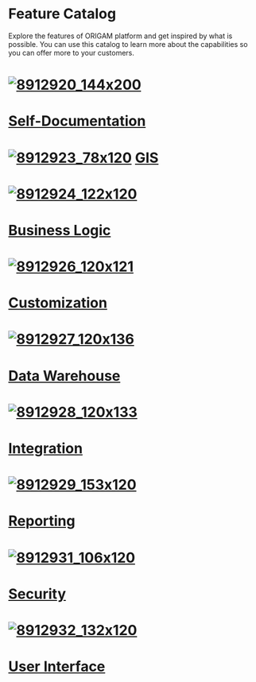 # Feature Catalog

Explore the features of ORIGAM platform and get inspired by what is possible. You can use this catalog to learn more about the capabilities so you can offer more to your customers.

# [![8912920_144x200](upload://qkusXCLu2WQhxvcoEOOO4VIWUHe.png)](/t/Documentation-Features)

# [Self-Documentation](/t/Documentation-Features)

# [![8912923_78x120](upload://iOzpHCwYveoc7fJXCibDhfhqDZb.png)](/t/GIS-Features) [GIS](/t/GIS-Features)

# [![8912924_122x120](upload://vmb5E62ZeiTDIxVarfklYSZNofb.png)](/t/Business-Logic-Features)

# [Business Logic](/t/Business-Logic-Features)

# [![8912926_120x121](upload://gGUf42TrOfrMODYwiCR7UOLk09e.png)](/t/Customization-Features)

# [Customization](/t/Customization-Features)

# [![8912927_120x136](upload://exsGBD2Hrg85uZLWg3cuzY1LD4o.png)](/t/Data-Warehouse-Features)

# [Data Warehouse](/t/Data-Warehouse-Features)

# [![8912928_120x133](upload://8KEVmxQVQSzbZhSUMpBuYcZBfpG.png)](/t/Integration-Features)

# [Integration](/t/Integration-Features)

# [![8912929_153x120](upload://Aq9Lm81CWT2AdUQYyD0PiD0pp6Z.png)](/t/Reporting-Features)

# [Reporting](/t/Reporting-Features)

# [![8912931_106x120](upload://ahjY08tncPCNxfSblA7nFa2TFmj.png)](/t/Security-Features)

# [Security](/t/Security-Features)

# [![8912932_132x120](upload://asurtmuA5ZG1Ups2Qs35ystlad8.png)](/t/User-Interface-Features)

# [User Interface](/t/User-Interface-Features)
